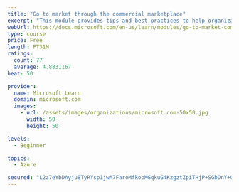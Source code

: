 ```yaml
---
title: "Go to market through the commercial marketplace"
excerpt: "This module provides tips and best practices to help organizations create their business plan for success in the commercial marketplace"
webUrl: https://docs.microsoft.com/en-us/learn/modules/go-to-market-commercial-marketplace/
type: course
price: Free
length: PT31M
ratings:
  count: 77
  average: 4.8831167
heat: 50

provider:
  name: Microsoft Learn
  domain: microsoft.com
  images:
    - url: /assets/images/organizations/microsoft.com-50x50.jpg
      width: 50
      height: 50

levels:
  - Beginner

topics:
  - Azure

secured: "L2z7eYbDAyju8TyRYsp1jwA7FaroMfkobMGqkuG4KzgztZpiTHjP+SGbDnY+GZBkpsAMiFYaY3TNmwhK4m6ZfO9XYe4busWgTvzrSvkiMH3+OHvyNH09NfEpdUvY2sPoGMfrzLPwWyheBN6g1pLLzQjh2+eIyTnlc+nVD6fgD8ZDrQglLrS7WjwEujTsx97K4hNlSLr0nHIbfTUwAHpgdsxeG/GEymZxyE7LEEq0nPQ2W38I9DN930X2pzka6SY7y5mPCU8cIpM+nYNAKkxSS9ll1OBLtAwUGnT+GMBy/Xyd01JfJSdI+eRDBKmBqHZDrkmYm++LQdmS3zZ2k3ekxMwoy2w651HFM7JGNcJGKedJH4zYEJquTWcgYQN2CpBADgmn8GWlxwbqgE8UTg+DO/8emSeYVhlwGnhLJ96wQmI=;JP1Fmz6NoB4+TenF/IhiZg=="
---
```


